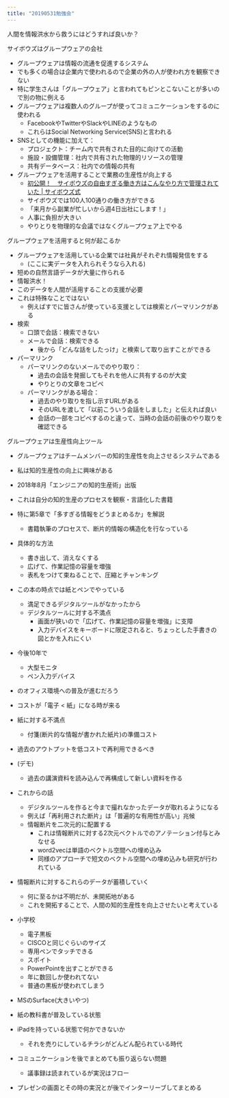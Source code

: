```yaml
---
title: "20190531勉強会"
---
```


人間を情報洪水から救うにはどうすれば良いか？

サイボウズはグループウェアの会社
- グループウェアは情報の流通を促進するシステム
- でも多くの場合は企業内で使われるので企業の外の人が使われ方を観察できない
- 特に学生さんは「グループウェア」と言われてもピンとこないことが多いので別の物に例える
- グループウェアは複数人のグループが使ってコミュニケーションをするのに使われる
    - FacebookやTwitterやSlackやLINEのようなもの
    - これらはSocial Networking Service(SNS)と言われる
- SNSとしての機能に加えて：
    - プロジェクト：チーム内で共有された目的に向けての活動
    - 施設・設備管理：社内で共有された物理的リソースの管理
    - 共有データベース：社内での情報の共有
- グループウェアを活用することで業務の生産性が向上する
    - [初公開！　サイボウズの自由すぎる働き方はこんなやり方で管理されていた | サイボウズ式](https://cybozushiki.cybozu.co.jp/articles/m005338.html)
    - サイボウズでは100人100通りの働き方ができる
    - 「来月から副業が忙しいから週4日出社にします！」
    - 人事に負担が大きい
    - やりとりを物理的な会議ではなくグループウェア上でやる

グループウェアを活用すると何が起こるか
- グループウェアを活用している企業では社員がそれぞれ情報発信をする
    - (ここに実データを入れられそうなら入れる)
- 短めの自然言語データが大量に作られる
- 情報洪水！
- このデータを人間が活用することの支援が必要
- これは特殊なことではない
    - 例えばすでに皆さんが使っている支援としては検索とパーマリンクがある
- 検索
    - 口頭で会話：検索できない
    - メールで会話：検索できる
        - 後から「どんな話をしたっけ」と検索して取り出すことができる
- パーマリンク
    - パーマリンクのないメールでのやり取り：
        - 過去の会話を発掘してもそれを他人に共有するのが大変
        - やりとりの文章をコピペ
    - パーマリンクがある場合：
        - 過去のやり取りを指し示すURLがある
        - そのURLを渡して「以前こういう会話をしました」と伝えれば良い
        - 会話の一部をコピペするのと違って、当時の会話の前後のやり取りを確認できる

グループウェアは生産性向上ツール
- グループウェアはチームメンバーの知的生産性を向上させるシステムである
- 私は知的生産性の向上に興味がある
- 2018年8月「エンジニアの知的生産術」出版
- これは自分の知的生産のプロセスを観察・言語化した書籍
- 特に第5章で「多すぎる情報をどうまとめるか」を解説
    - 書籍執筆のプロセスで、断片的情報の構造化を行なっている
- 具体的な方法
    - 書き出して、消えなくする
    - 広げて、作業記憶の容量を増強
    - 表札をつけて束ねることで、圧縮とチャンキング
- この本の時点では紙とペンでやっている
    - 満足できるデジタルツールがなかったから
    - デジタルツールに対する不満点
        - 画面が狭いので「広げて、作業記憶の容量を増強」に支障
        - 入力デバイスをキーボードに限定されると、ちょっとした手書きの図とかを入れにくい
- 今後10年で
    - 大型モニタ
    - ペン入力デバイス
- のオフィス環境への普及が進むだろう
- コストが「電子 < 紙」になる時が来る
- 紙に対する不満点
    - 付箋(断片的な情報が書かれた紙片)の準備コスト
- 過去のアウトプットを低コストで再利用できるべき
- (デモ)
    - 過去の講演資料を読み込んで再構成して新しい資料を作る

- これからの話
    - デジタルツールを作ると今まで撮れなかったデータが取れるようになる
    - 例えば「再利用された断片」は「普遍的な有用性が高い」兆候
    - 情報断片を二次元的に配置する
        - これは情報断片に対する2次元ベクトルでのアノテーション付与とみなせる
        - word2vecは単語のベクトル空間への埋め込み
        - 同様のアプローチで短文のベクトル空間への埋め込みも研究が行われている
- 情報断片に対するこれらのデータが蓄積していく
    - 何に至るかは不明だが、未開拓地がある
    - これを開拓することで、人間の知的生産性を向上させたいと考えている


- 小学校
    - 電子黒板
    - CISCOと同じぐらいのサイズ
    - 専用ペンでタッチできる
    - スポイト
    - PowerPointを出すことができる
    - 年に数回しか使われてない
    - 普通の黒板が使われてしまう
- MSのSurface(大きいやつ)
- 紙の教科書が普及している状態
- iPadを持っている状態で何かできないか
    - それを売りにしているチラシがどんどん配られている時代

- コミュニケーションを後でまとめても振り返らない問題
    - 議事録は読まれているが実況はフロー

- プレゼンの画面とその時の実況とが後でインターリーブしてまとめる

